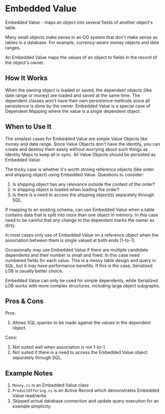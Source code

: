 ﻿# Embedded Value

Embedded Value - maps an object into several fields of another object's table.

Many small objects make sense in an OO system that don't make sense as tables in a database.
For example, currency-aware money objects and date ranges.

An Embedded Value maps the values of an object to fields in the record of the object's owner.

## How It Works

When the owning object is loaded or saved, the dependent objects (like date range or money) are loaded and saved at the same time.
The dependent classes won't have their own persistence methods since all persistence is done by the owner.
Embedded Value is a special case of Dependent Mapping where the value is a single dependent object.

## When to Use It

The simplest cases for Embedded Value are simple Value Objects like money and date range.
Since Value Objects don't have the identity, you can create and destroy them easily without worrying about such things as Identity Maps to keep all in sync.
All Value Objects should be persisted as Embedded Value.

The tricky case is whether it's worth stroing reference objects (like order and shipping object) using Embedded Value.
Questions to consider:

1. Is shipping object has any relevance outside the context of the order?
1. Is shipping object is loaded when loading the order?
1. Is there is a need to access the shipping object(s) separately through SQL.

If mapping to an existing schema, can use Embedded Value when a table contains data that is split into more than one object in memory.
In this case need to be careful that any change to the dependent marks the owner as dirty.

In most cases only use of Embedded Value on a reference object when the association between them is single valued at both ends (1-to-1).

Occasionally may use Embedded Value if there are multiple candidate dependents and their number is small and fixed.
In this case need numbered fields for each value.
This is a messy table design and query in SQL, but it may have performance benefits.
If this is the case, Serialized LOB is usually better choice.

Embedded Value can only be used for simple dependents, while Serialized LOB works with more complex structures, including large object subgraphs.

## Pros & Cons

Pros:

1. Allows SQL queries to be made against the values in the dependent object.

Cons:

1. Not suited well when association is not 1-to-1.
1. Not suited if there is a need to access the Embedded Value object separately through SQL.

## Example Notes

1. `Money.cs` is an Embedded Value class
1. `ProductOffering.cs` is an Active Record which demonstrates Embedded Value read/write.
1. Skipped actual database connection and update query execution for an example simplicity.